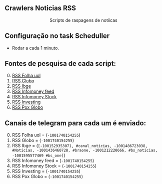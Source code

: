 ## Crawlers Noticias RSS

<p align="center">Scripts de raspagens de notiicas</p>

## Configuração no task Scheduller

- Rodar a cada 1 minuto.

## Fontes de pesquisa de cada script:
0. [RSS Folha uol](https://feeds.folha.uol.com.br/mercado/rss091.xml)
1. [RSS Globo](https://oglobo.globo.com/rss.xml?completo=true)
2. [RSS Ibge](https://agenciadenoticias.ibge.gov.br/agencia-rss)
3. [RSS Infomoney feed](https://www.infomoney.com.br/feed/)
4. [RSS Infomoney Stock](https://www.infomoney.com.br/stock-pickers/feed/)
5. [RSS Investing](https://br.investing.com/rss/news.rss)
6. [RSS Pox Globo](http://pox.globo.com/rss/valor)

## Canais de telegram para cada um é enviado:
0. RSS Folha uol = (`-1001740154255`)
1. RSS Globo = (`-1001740154255`)
2. RSS Ibge = (`[-1001529353071, #canal_noticias, -1001486723038, #Notícias, -1001436460728, #braone, -1001212220666, #bs_notícias, -1001595577469 #bs_one]`)
3. RSS Infomoney feed = (`-1001740154255`)
4. RSS Infomoney Stock = (`-1001740154255`)
5. RSS Investing = (`-1001740154255`)
6. RSS Pox Globo = (`-1001740154255`)